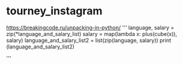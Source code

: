 # tourney_instagram

https://breakingcode.ru/unpacking-in-python/
'''
language, salary = zip(*language_and_salary_list)
salary = map(lambda x: plus(cube(x)), salary)
language_and_salary_list2 = list(zip(language, salary))
print (language_and_salary_list2)

'''

